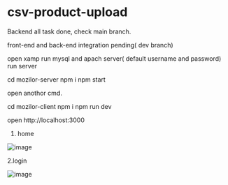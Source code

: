 # csv-product-upload


Backend all task  done, check main branch.

front-end  and back-end integration pending( dev branch)

open xamp run mysql and apach server( default username and password)
run  server

 cd mozilor-server
 npm i
 npm start
 
 open anothor cmd.
 
  cd mozilor-client
 npm i 
 npm run dev
 
 open 
 http://localhost:3000
 
 1. home 

![image](https://user-images.githubusercontent.com/52352285/150982525-64a21279-1cee-4969-b938-6c7e753cca6b.png)

2.login 

![image](https://user-images.githubusercontent.com/52352285/150982571-2f54f1ae-da75-40dd-9366-9926cec36c8a.png)









